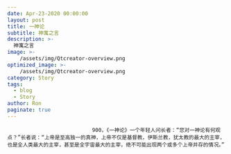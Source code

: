 ```yaml
---
date: Apr-23-2020 00:00:00
layout: post
title: 一神论
subtitle: 神寓之言
description: >-
  神寓之言
image: >-
    /assets/img/Qtcreator-overview.png
optimized_image: >-
    /assets/img/Qtcreator-overview.png
category: Story
tags:
  - blog
  - Story
author: Ron
paginate: true
---
```


							　　900，《一神论》一个年轻人问长者：“您对一神论有何观点？”长者说：“上帝是至高独一的真神，上帝不仅是基督教，伊斯兰教，犹太教的最大的主宰，也是全人类最大的主宰，甚至是全宇宙最大的主宰，绝不可能出现两个或多个上帝并存的情况。”
							
							
						
